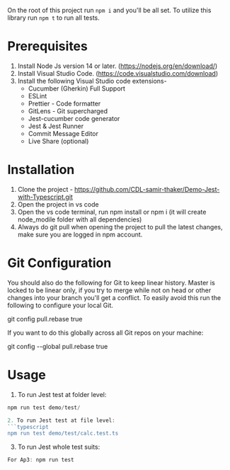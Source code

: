 On the root of this project run `npm i` and you'll be all set. To utilize this library run `npm t` to run all tests.

# Prerequisites
1. Install Node Js version 14 or later. (https://nodejs.org/en/download/)
2. Install Visual Studio Code. (https://code.visualstudio.com/download)
3. Install the following Visual Studio code extensions-
    - Cucumber (Gherkin) Full Support
	- ESLint
    - Prettier - Code formatter
	- GitLens - Git supercharged
	- Jest-cucumber code generator
	- Jest & Jest Runner
	- Commit Message Editor
	- Live Share (optional)

# Installation
1. Clone the project - https://github.com/CDL-samir-thaker/Demo-Jest-with-Typescript.git
2. Open the project in vs code
3. Open the vs code terminal, run npm install or npm i (it
 will create node_modile folder with all dependencies)
4. Always do git pull when opening the project to pull the latest changes, make sure you are logged in npm account.

# Git Configuration
You should also do the following for Git to keep linear history. Master is locked to be linear only, if you try to merge while not on head or other changes into your branch you'll get a conflict. To easily avoid this run the following to configure your local Git.

git config pull.rebase true

If you want to do this globally across all Git repos on your machine:

git config --global pull.rebase true

 # Usage
 1. To run Jest test at folder level:
 ```typescript
npm run test demo/test/

2. To run Jest test at file level:
```typescript
npm run test demo/test/calc.test.ts
```
3. To run Jest whole test suits:
```typescript
For Ap3: npm run test
